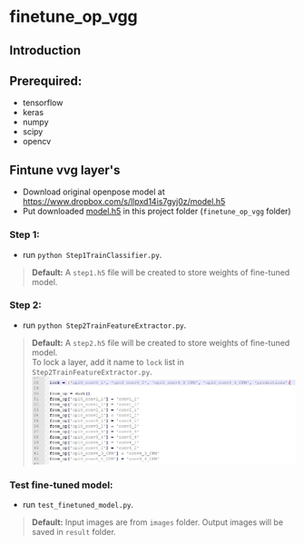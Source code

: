 # finetune_op_vgg
## Introduction



## Prerequired:
- tensorflow
- keras
- numpy
- scipy
- opencv

## Fintune vvg layer's
- Download original openpose model at https://www.dropbox.com/s/llpxd14is7gyj0z/model.h5
- Put downloaded [model.h5](https://www.dropbox.com/s/llpxd14is7gyj0z/model.h5) in this project folder (`finetune_op_vgg` folder)
### Step 1:
- run `python Step1TrainClassifier.py`. 
>**Default:** A `step1.h5` file will be created to store weights of fine-tuned model.
### Step 2:
- run `python Step2TrainFeatureExtractor.py`. 
>**Default:** A `step2.h5` file will be created to store weights of fine-tuned model.
<br />To lock a layer, add it name to `lock` list in `Step2TrainFeatureExtractor.py`.
![Lock layers](https://github.com/giangnn-bkace/finetune_op_vgg/blob/master/LockLayers.JPG "Lock layers")
### Test fine-tuned model:
- run `test_finetuned_model.py`. 
>**Default:** Input images are from `images` folder. Output images will be saved in `result` folder.
